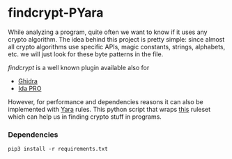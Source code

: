 # findcrypt-PYara

While analyzing a program, quite often we want to know if it uses any crypto algorithm. 
The idea behind this project is pretty simple: 
since almost all crypto algorithms use specific APIs, magic constants, strings, alphabets, etc. we will just look for 
these byte patterns in the file. 

*findcrypt* is a well known plugin available also for
  + [Ghidra](https://github.com/TorgoTorgo/ghidra-findcrypt)
  + [Ida PRO](https://github.com/polymorf/findcrypt-yara)

However, for performance and dependencies reasons it can also be implemented with 
[Yara](https://virustotal.github.io/yara/) rules.
This python script that wraps [this](https://github.com/Yara-Rules/rules/blob/master/crypto/crypto_signatures.yar) 
ruleset which can help us in finding crypto stuff in programs.


### Dependencies
```shell
pip3 install -r requirements.txt
```